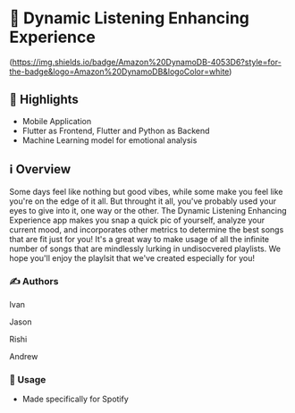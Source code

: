 # 🎵 Dynamic Listening Enhancing Experience

(https://img.shields.io/badge/Amazon%20DynamoDB-4053D6?style=for-the-badge&logo=Amazon%20DynamoDB&logoColor=white)

## 🌟 Highlights

- Mobile Application
- Flutter as Frontend, Flutter and Python as Backend
- Machine Learning model for emotional analysis


## ℹ️ Overview

Some days feel like nothing but good vibes, while some make you feel like you're on the edge of it all. But throught it all, you've probably used your eyes to give into it, one way or the other. The Dynamic Listening Enhancing Experience app makes you snap a quick pic of yourself, analyze your current mood, and incorporates other metrics to determine the best songs that are fit just for you! It's a great way to make usage of all the infinite number of songs that are mindlessly lurking in undisocvered playlists. We hope you'll enjoy the playlsit that we've created especially for you!


### ✍️ Authors

Ivan

Jason

Rishi

Andrew


### 🚀 Usage

* Made specifically for Spotify 
